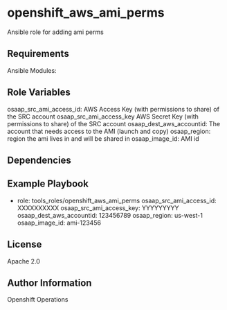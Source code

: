 openshift_aws_ami_perms
=========

Ansible role for adding ami perms

Requirements
------------

Ansible Modules:


Role Variables
--------------

osaap_src_ami_access_id: AWS Access Key (with permissions to share) of the SRC account
osaap_src_ami_access_key  AWS Secret Key (with permissions to share) of the SRC account
osaap_dest_aws_accountid: The account that needs access to the AMI (launch and copy)
osaap_region: region the ami lives in and will be shared in
osaap_image_id: AMI id

Dependencies
------------


Example Playbook
----------------

  - role: tools_roles/openshift_aws_ami_perms
    osaap_src_ami_access_id: XXXXXXXXXX
    osaap_src_ami_access_key: YYYYYYYYY
    osaap_dest_aws_accountid: 123456789
    osaap_region: us-west-1
    osaap_image_id: ami-123456


License
-------

Apache 2.0

Author Information
------------------

Openshift Operations
